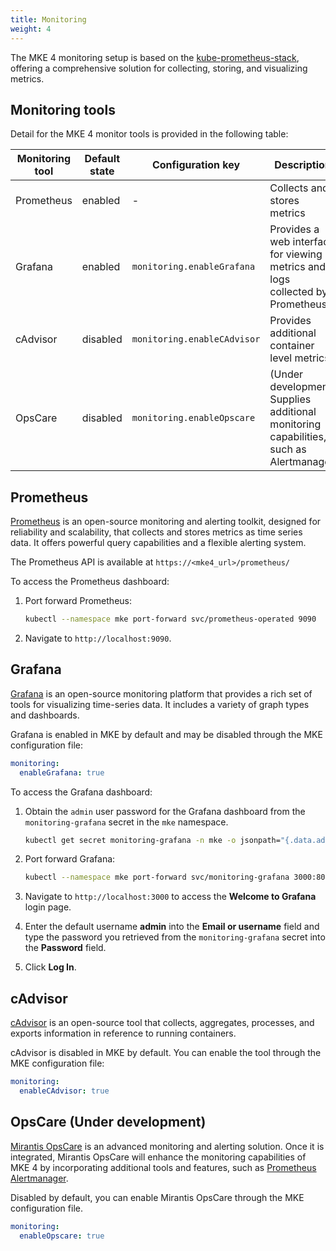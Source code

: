 ```yaml
---
title: Monitoring
weight: 4
---
```


The MKE 4 monitoring setup is based on the [kube-prometheus-stack](https://github.com/prometheus-community/helm-charts/tree/main/charts/kube-prometheus-stack),
offering a comprehensive solution for collecting, storing, and visualizing metrics.

## Monitoring tools

Detail for the MKE 4 monitor tools is provided in the following table:

| Monitoring tool | Default state | Configuration key           | Description                                                                           |
|-----------------|---------------|-----------------------------|---------------------------------------------------------------------------------------|
| Prometheus      | enabled       | -                           | Collects and stores metrics                                                           |
| Grafana         | enabled       | `monitoring.enableGrafana`  | Provides a web interface for viewing metrics and logs collected by Prometheus         |
| cAdvisor        | disabled      | `monitoring.enableCAdvisor` | Provides additional container level metrics                                           |
| OpsCare         | disabled      | `monitoring.enableOpscare`  | (Under development) Supplies additional monitoring capabilities, such as Alertmanager |

## Prometheus

[Prometheus](https://prometheus.io/) is an open-source monitoring and alerting
toolkit, designed for reliability and scalability, that collects and stores metrics
as time series data. It offers powerful query capabilities and a flexible alerting system.

The Prometheus API is available at `https://<mke4_url>/prometheus/`

To access the Prometheus dashboard:

1. Port forward Prometheus:

    ```bash
    kubectl --namespace mke port-forward svc/prometheus-operated 9090
    ```

2. Navigate to `http://localhost:9090`.

## Grafana

[Grafana](https://grafana.com/) is an open-source monitoring platform that provides a rich set of tools for visualizing time-series data. It
includes a variety of graph types and dashboards.

Grafana is enabled in MKE by default and may be disabled through the MKE configuration file:

```yaml
monitoring:
  enableGrafana: true
```

To access the Grafana dashboard:

1. Obtain the `admin` user password for the Grafana dashboard from the `monitoring-grafana` secret in the `mke` namespace.

   ```bash
   kubectl get secret monitoring-grafana -n mke -o jsonpath="{.data.admin-password}" | base64 --decode
   ```

2. Port forward Grafana:

    ```bash
    kubectl --namespace mke port-forward svc/monitoring-grafana 3000:80
    ```

3. Navigate to `http://localhost:3000` to access the **Welcome to Grafana** login page.

4. Enter the default username **admin** into the **Email or username** field and type the password you retrieved from the `monitoring-grafana` secret into the **Password** field.

5. Click **Log In**.
   
## cAdvisor

[cAdvisor](https://github.com/google/cadvisor) is an open-source tool that collects, aggregates, processes, 
and exports information in reference to running containers.

cAdvisor is disabled in MKE by default. You can enable the tool through the MKE configuration file:

```yaml
monitoring:
  enableCAdvisor: true
```

## OpsCare (Under development)

[Mirantis OpsCare](https://www.mirantis.com/resources/opscare-datasheet/) is
an advanced monitoring and alerting solution. Once it is integrated, Mirantis OpsCare will enhance the monitoring
capabilities of MKE 4 by incorporating additional tools and features, such as
[Prometheus Alertmanager](https://prometheus.io/docs/alerting/latest/alertmanager/).

Disabled by default, you can enable Mirantis OpsCare through the MKE configuration file.

```yaml
monitoring:
  enableOpscare: true
```
